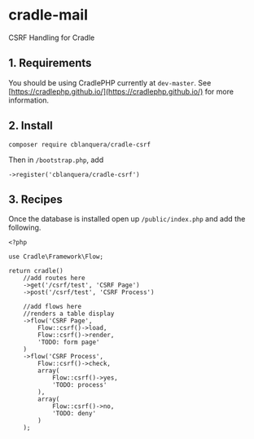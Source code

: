 # cradle-mail
CSRF Handling for Cradle

## 1. Requirements

You should be using CradlePHP currently at `dev-master`. See
[https://cradlephp.github.io/](https://cradlephp.github.io/) for more information.

## 2. Install

```
composer require cblanquera/cradle-csrf
```

Then in `/bootstrap.php`, add

```
->register('cblanquera/cradle-csrf')
```

## 3. Recipes

Once the database is installed open up `/public/index.php` and add the following.

```
<?php

use Cradle\Framework\Flow;

return cradle()
    //add routes here
    ->get('/csrf/test', 'CSRF Page')
    ->post('/csrf/test', 'CSRF Process')

    //add flows here
    //renders a table display
    ->flow('CSRF Page',
        Flow::csrf()->load,
        Flow::csrf()->render,
        'TODO: form page'
    )
    ->flow('CSRF Process',
        Flow::csrf()->check,
        array(
            Flow::csrf()->yes,
            'TODO: process'
        ),
        array(
            Flow::csrf()->no,
            'TODO: deny'
        )
    );
```
